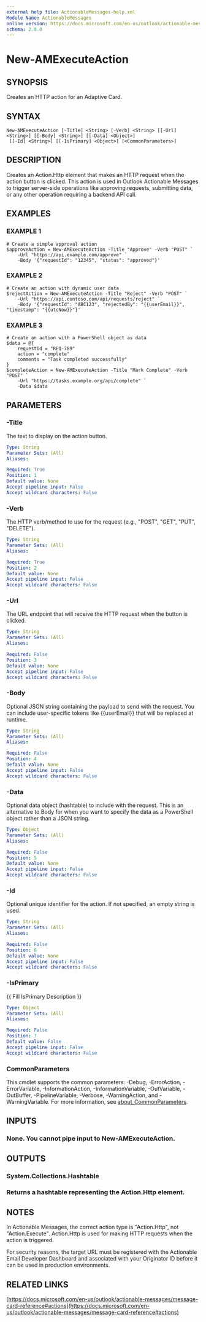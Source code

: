 ```yaml
---
external help file: ActionableMessages-help.xml
Module Name: ActionableMessages
online version: https://docs.microsoft.com/en-us/outlook/actionable-messages/message-card-reference#actions
schema: 2.0.0
---
```


# New-AMExecuteAction

## SYNOPSIS

Creates an HTTP action for an Adaptive Card.

## SYNTAX

```
New-AMExecuteAction [-Title] <String> [-Verb] <String> [[-Url] <String>] [[-Body] <String>] [[-Data] <Object>]
 [[-Id] <String>] [[-IsPrimary] <Object>] [<CommonParameters>]
```

## DESCRIPTION

Creates an Action.Http element that makes an HTTP request when the action button is clicked.
This action is used in Outlook Actionable Messages to trigger server-side operations like
approving requests, submitting data, or any other operation requiring a backend API call.

## EXAMPLES

### EXAMPLE 1

```
# Create a simple approval action
$approveAction = New-AMExecuteAction -Title "Approve" -Verb "POST" `
    -Url "https://api.example.com/approve" `
    -Body '{"requestId": "12345", "status": "approved"}'
```

### EXAMPLE 2

```
# Create an action with dynamic user data
$rejectAction = New-AMExecuteAction -Title "Reject" -Verb "POST" `
    -Url "https://api.contoso.com/api/requests/reject" `
    -Body '{"requestId": "ABC123", "rejectedBy": "{{userEmail}}", "timestamp": "{{utcNow}}"}'
```

### EXAMPLE 3

```
# Create an action with a PowerShell object as data
$data = @{
    requestId = "REQ-789"
    action = "complete"
    comments = "Task completed successfully"
}
$completeAction = New-AMExecuteAction -Title "Mark Complete" -Verb "POST" `
    -Url "https://tasks.example.org/api/complete" `
    -Data $data
```

## PARAMETERS

### -Title

The text to display on the action button.

```yaml
Type: String
Parameter Sets: (All)
Aliases:

Required: True
Position: 1
Default value: None
Accept pipeline input: False
Accept wildcard characters: False
```

### -Verb

The HTTP verb/method to use for the request (e.g., "POST", "GET", "PUT", "DELETE").

```yaml
Type: String
Parameter Sets: (All)
Aliases:

Required: True
Position: 2
Default value: None
Accept pipeline input: False
Accept wildcard characters: False
```

### -Url

The URL endpoint that will receive the HTTP request when the button is clicked.

```yaml
Type: String
Parameter Sets: (All)
Aliases:

Required: False
Position: 3
Default value: None
Accept pipeline input: False
Accept wildcard characters: False
```

### -Body

Optional JSON string containing the payload to send with the request.
You can include user-specific tokens like {{userEmail}} that will be replaced at runtime.

```yaml
Type: String
Parameter Sets: (All)
Aliases:

Required: False
Position: 4
Default value: None
Accept pipeline input: False
Accept wildcard characters: False
```

### -Data

Optional data object (hashtable) to include with the request.
This is an alternative to Body
for when you want to specify the data as a PowerShell object rather than a JSON string.

```yaml
Type: Object
Parameter Sets: (All)
Aliases:

Required: False
Position: 5
Default value: None
Accept pipeline input: False
Accept wildcard characters: False
```

### -Id

Optional unique identifier for the action.
If not specified, an empty string is used.

```yaml
Type: String
Parameter Sets: (All)
Aliases:

Required: False
Position: 6
Default value: None
Accept pipeline input: False
Accept wildcard characters: False
```

### -IsPrimary

{{ Fill IsPrimary Description }}

```yaml
Type: Object
Parameter Sets: (All)
Aliases:

Required: False
Position: 7
Default value: False
Accept pipeline input: False
Accept wildcard characters: False
```

### CommonParameters

This cmdlet supports the common parameters: -Debug, -ErrorAction, -ErrorVariable, -InformationAction, -InformationVariable, -OutVariable, -OutBuffer, -PipelineVariable, -Verbose, -WarningAction, and -WarningVariable. For more information, see [about_CommonParameters](http://go.microsoft.com/fwlink/?LinkID=113216).

## INPUTS

### None. You cannot pipe input to New-AMExecuteAction.

## OUTPUTS

### System.Collections.Hashtable

### Returns a hashtable representing the Action.Http element.

## NOTES

In Actionable Messages, the correct action type is "Action.Http", not "Action.Execute".
Action.Http is used for making HTTP requests when the action is triggered.

For security reasons, the target URL must be registered with the Actionable Email Developer Dashboard
and associated with your Originator ID before it can be used in production environments.

## RELATED LINKS

[https://docs.microsoft.com/en-us/outlook/actionable-messages/message-card-reference#actions](https://docs.microsoft.com/en-us/outlook/actionable-messages/message-card-reference#actions)
